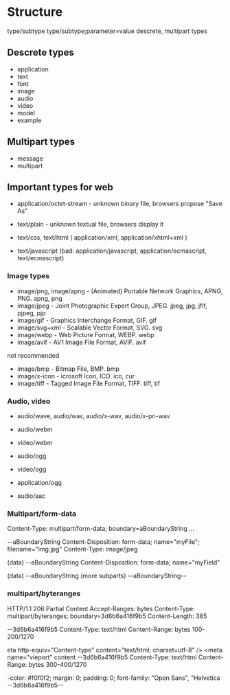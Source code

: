 # Structure
type/subtype
type/subtype;parameter=value
descrete, multipart types

## Descrete types
- application
- text
- font
- image
- audio
- video
- model
- example

## Multipart types
- message
- multipart

## Important types for web
- application/octet-stream - unknown binary file, browsers propose "Save As"
- text/plain - unknown textual file, browsers display it

- text/css, text/html ( application/xml, application/xhtml+xml )
- text/javascript (bad: application/javascript, application/ecmascript, text/ecmascript)

### Image types
- image/png, image/apng - (Animated) Portable Network Graphics, APNG, PNG. apng, png
- image/jpeg - Joint Photographic Expert Group, JPEG. jpeg, jpg, jfif, pjpeg, pjp
- image/gif - Graphics Interchange Format, GIF. gif
- image/svg+xml - Scalable Vector Format, SVG. svg
- image/webp - Web Picture Format, WEBP. webp
- image/avif - AV1 Image  File Format, AVIF. avif

not recommended
- image/bmp - Bitmap File, BMP. bmp
- image/x-icon - icrosoft Icon, ICO. ico, cur
- image/tiff - Tagged Image File Format, TIFF. tiff, tif

### Audio, video
- audio/wave, audio/wav, audio/x-wav, audio/x-pn-wav
- audio/webm
- video/webm
- audio/ogg
- video/ogg
- application/ogg

- audio/aac

### Multipart/form-data
Content-Type: multipart/form-data; boundary=aBoundaryString
...

--aBoundaryString
Content-Disposition: form-data; name="myFile"; filename="img.jpg"
Content-Type: image/jpeg

(data)
--aBoundaryString
Content-Disposition: form-data; name="myField"

(data)
--aBoundaryString
(more subparts)
--aBoundaryString--

### multipart/byteranges
HTTP/1.1 206 Partial Content
Accept-Ranges: bytes
Content-Type: multipart/byteranges; boundary=3d6b6a416f9b5
Content-Length: 385

--3d6b6a416f9b5
Content-Type: text/html
Content-Range: bytes 100-200/1270

eta http-equiv="Content-type" content="text/html; charset=utf-8" />
    <meta name="vieport" content
--3d6b6a416f9b5
Content-Type: text/html
Content-Range: bytes 300-400/1270

-color: #f0f0f2;
        margin: 0;
        padding: 0;
        font-family: "Open Sans", "Helvetica
--3d6b6a416f9b5--

